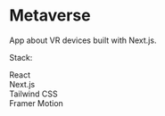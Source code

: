 # Metaverse

App about VR devices built with Next.js.

Stack:

React\
Next.js\
Tailwind CSS\
Framer Motion